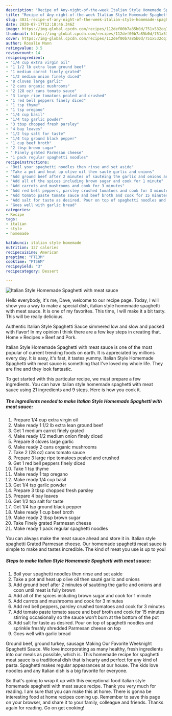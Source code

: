 ```yaml
---
description: "Recipe of Any-night-of-the-week Italian Style Homemade Spaghetti with meat sauce"
title: "Recipe of Any-night-of-the-week Italian Style Homemade Spaghetti with meat sauce"
slug: 4031-recipe-of-any-night-of-the-week-italian-style-homemade-spaghetti-with-meat-sauce
date: 2020-07-17T12:18:46.346Z
image: https://img-global.cpcdn.com/recipes/112def00b7a85b0d/751x532cq70/italian-style-homemade-spaghetti-with-meat-sauce-recipe-main-photo.jpg
thumbnail: https://img-global.cpcdn.com/recipes/112def00b7a85b0d/751x532cq70/italian-style-homemade-spaghetti-with-meat-sauce-recipe-main-photo.jpg
cover: https://img-global.cpcdn.com/recipes/112def00b7a85b0d/751x532cq70/italian-style-homemade-spaghetti-with-meat-sauce-recipe-main-photo.jpg
author: Rosalie Mann
ratingvalue: 3.5
reviewcount: 14
recipeingredient:
- "1/4 cup extra virgin oil"
- "1 1/2 lb extra lean ground beef"
- "1 medium carrot finely grated"
- "1/2 medium onion finely diced"
- "8 cloves large garlic"
- "2 cans organic mushrooms"
- "2 (28 oz) cans tomato sauce"
- "3 large ripe tomatoes pealed and crushed"
- "1 red bell peppers finely diced"
- "1 tsp thyme"
- "1 tsp oregano"
- "1/4 cup basil"
- "1/4 tsp garlic powder"
- "3 tbsp chopped fresh parsley"
- "4 bay leaves"
- "1/2 tsp salt for taste"
- "1/4 tsp ground black pepper"
- "1 cup beef broth"
- "2 tbsp brown sugar"
- " Finely grated Parmesan cheese"
- "1 pack regular spaghetti noodles"
recipeinstructions:
- "Boil your spaghetti noodles then rinse and set aside"
- "Take a pot and heat up olive oil then sauté garlic and onions"
- "Add ground beef after 2 minutes of sautéing the garlic and onions and coon until meat is fully brown"
- "Add all of the spices including brown sugar and cook for 1 minute"
- "Add carrots and mushrooms and cook for 3 minutes"
- "Add red bell peppers, parsley crushed tomatoes and cook for 3 minutes"
- "Add tomato paste tomato sauce and beef broth and cook for 15 minutes stirring occasionally so the sauce won’t burn at the bottom of the pot"
- "Add salt for taste as desired. Pour on top of spaghetti noodles and sprinkle freshly shredded Parmesan cheese on top"
- "Goes well with garlic bread"
categories:
- Recipe
tags:
- italian
- style
- homemade

katakunci: italian style homemade 
nutrition: 127 calories
recipecuisine: American
preptime: "PT13M"
cooktime: "PT56M"
recipeyield: "3"
recipecategory: Dessert

---
```



![Italian Style Homemade Spaghetti with meat sauce](https://img-global.cpcdn.com/recipes/112def00b7a85b0d/751x532cq70/italian-style-homemade-spaghetti-with-meat-sauce-recipe-main-photo.jpg)

Hello everybody, it's me, Dave, welcome to our recipe page. Today, I will show you a way to make a special dish, italian style homemade spaghetti with meat sauce. It is one of my favorites. This time, I will make it a bit tasty. This will be really delicious.

Authentic Italian Style Spaghetti Sauce simmered low and slow and packed with flavor! In my opinion I think there are a few key steps in creating that. Home » Recipes » Beef and Pork.

Italian Style Homemade Spaghetti with meat sauce is one of the most popular of current trending foods on earth. It is appreciated by millions every day. It is easy, it's fast, it tastes yummy. Italian Style Homemade Spaghetti with meat sauce is something that I've loved my whole life. They are fine and they look fantastic.


To get started with this particular recipe, we must prepare a few ingredients. You can have italian style homemade spaghetti with meat sauce using 21 ingredients and 9 steps. Here is how you cook it.

<!--inarticleads1-->

##### The ingredients needed to make Italian Style Homemade Spaghetti with meat sauce:

1. Prepare 1/4 cup extra virgin oil
1. Make ready 1 1/2 lb extra lean ground beef
1. Get 1 medium carrot finely grated
1. Make ready 1/2 medium onion finely diced
1. Prepare 8 cloves large garlic
1. Make ready 2 cans organic mushrooms
1. Take 2 (28 oz) cans tomato sauce
1. Prepare 3 large ripe tomatoes pealed and crushed
1. Get 1 red bell peppers finely diced
1. Take 1 tsp thyme
1. Make ready 1 tsp oregano
1. Make ready 1/4 cup basil
1. Get 1/4 tsp garlic powder
1. Prepare 3 tbsp chopped fresh parsley
1. Prepare 4 bay leaves
1. Get 1/2 tsp salt for taste
1. Get 1/4 tsp ground black pepper
1. Make ready 1 cup beef broth
1. Make ready 2 tbsp brown sugar
1. Take  Finely grated Parmesan cheese
1. Make ready 1 pack regular spaghetti noodles


You can always make the meat sauce ahead and store it in. Italian style spaghetti Grated Parmesan cheese. Our homemade spaghetti meat sauce is simple to make and tastes incredible. The kind of meat you use is up to you! 

<!--inarticleads2-->

##### Steps to make Italian Style Homemade Spaghetti with meat sauce:

1. Boil your spaghetti noodles then rinse and set aside
1. Take a pot and heat up olive oil then sauté garlic and onions
1. Add ground beef after 2 minutes of sautéing the garlic and onions and coon until meat is fully brown
1. Add all of the spices including brown sugar and cook for 1 minute
1. Add carrots and mushrooms and cook for 3 minutes
1. Add red bell peppers, parsley crushed tomatoes and cook for 3 minutes
1. Add tomato paste tomato sauce and beef broth and cook for 15 minutes stirring occasionally so the sauce won’t burn at the bottom of the pot
1. Add salt for taste as desired. Pour on top of spaghetti noodles and sprinkle freshly shredded Parmesan cheese on top
1. Goes well with garlic bread


Ground beef, ground turkey, sausage Making Our Favorite Weeknight Spaghetti Sauce. We love incorporating as many healthy, fresh ingredients into our meals as possible, which is. This homemade recipe for spaghetti meat sauce is a traditional dish that is hearty and perfect for any kind of pasta. Spaghetti makes regular appearances at our house. The kids love noodles and any Italian dish is a big favorite for everyone. 

So that's going to wrap it up with this exceptional food italian style homemade spaghetti with meat sauce recipe. Thank you very much for reading. I am sure that you can make this at home. There is gonna be interesting food at home recipes coming up. Remember to save this page on your browser, and share it to your family, colleague and friends. Thanks again for reading. Go on get cooking!
